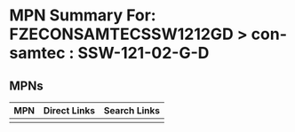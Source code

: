 



# MPN Summary For: FZECONSAMTECSSW1212GD > con-samtec : SSW-121-02-G-D

## MPNs
  

|MPN|Direct Links|Search Links|
| :--- | :--- | :--- |
||||
